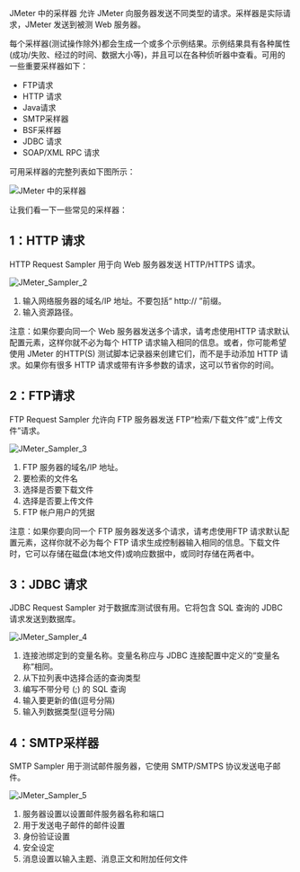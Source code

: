 JMeter 中的采样器 允许 JMeter 向服务器发送不同类型的请求。采样器是实际请求，JMeter 发送到被测 Web 服务器。

每个采样器(测试操作除外)都会生成一个或多个示例结果。示例结果具有各种属性(成功/失败、经过的时间、数据大小等)，并且可以在各种侦听器中查看。可用的一些重要采样器如下：

-   FTP请求
-   HTTP 请求
-   Java请求
-   SMTP采样器
-   BSF采样器
-   JDBC 请求
-   SOAP/XML RPC 请求

可用采样器的完整列表如下图所示：

![JMeter 中的采样器](https://www.toolsqa.com/gallery/Jmeter/1.Samplers%20in%20JMeter.png)

让我们看一下一些常见的采样器：



## 1：HTTP 请求

HTTP Request Sampler 用于向 Web 服务器发送 HTTP/HTTPS 请求。

![JMeter_Sampler_2](https://www.toolsqa.com/gallery/Jmeter/2.JMeter_Sampler_2.png)

1.  输入网络服务器的域名/IP 地址。不要包括“ http:// ”前缀。
2.  输入资源路径。

注意：如果你要向同一个 Web 服务器发送多个请求，请考虑使用HTTP 请求默认配置元素，这样你就不必为每个 HTTP 请求输入相同的信息。或者，你可能希望使用 JMeter 的HTTP(S) 测试脚本记录器来创建它们，而不是手动添加 HTTP 请求。如果你有很多 HTTP 请求或带有许多参数的请求，这可以节省你的时间。



## 2：FTP请求

FTP Request Sampler 允许向 FTP 服务器发送 FTP“检索/下载文件”或“上传文件”请求。

![JMeter_Sampler_3](https://www.toolsqa.com/gallery/Jmeter/3.JMeter_Sampler_3.png)

1.  FTP 服务器的域名/IP 地址。
2.  要检索的文件名
3.  选择是否要下载文件
4.  选择是否要上传文件
5.  FTP 帐户用户的凭据

注意：如果你要向同一个 FTP 服务器发送多个请求，请考虑使用FTP 请求默认配置元素，这样你就不必为每个 FTP 请求生成控制器输入相同的信息。下载文件时，它可以存储在磁盘(本地文件)或响应数据中，或同时存储在两者中。



## 3：JDBC 请求

JDBC Request Sampler 对于数据库测试很有用。它将包含 SQL 查询的 JDBC 请求发送到数据库。

![JMeter_Sampler_4](https://www.toolsqa.com/gallery/Jmeter/4.JMeter_Sampler_4.png)

1.  连接池绑定到的变量名称。变量名称应与 JDBC 连接配置中定义的“变量名称”相同。
2.  从下拉列表中选择合适的查询类型
3.  编写不带分号 (;) 的 SQL 查询
4.  输入要更新的值(逗号分隔)
5.  输入列数据类型(逗号分隔)



## 4：SMTP采样器



SMTP Sampler 用于测试邮件服务器，它使用 SMTP/SMTPS 协议发送电子邮件。

![JMeter_Sampler_5](https://www.toolsqa.com/gallery/Jmeter/5.JMeter_Sampler_5.png)

1.  服务器设置以设置邮件服务器名称和端口
2.  用于发送电子邮件的邮件设置
3.  身份验证设置
4.  安全设定
5.  消息设置以输入主题、消息正文和附加任何文件